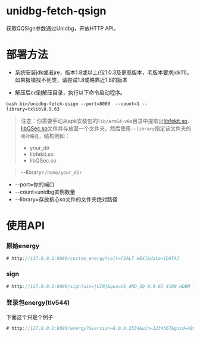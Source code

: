 # unidbg-fetch-qsign

获取QQSign参数通过Unidbg，开放HTTP API。

# 部署方法

- 系统安装jdk或者jre，版本1.8或以上(仅1.0.3及更高版本，老版本要求jdk11)。如果报错找不到类，请尝试1.8或略靠近1.8的版本

- 解压后cd到解压目录，执行以下命令启动程序。<br>
```shell
bash bin/unidbg-fetch-qsign --port=8080  --count=1 --library=txlib\8.9.63
```
> 注意：你需要手动从apk安装包的`lib/arm64-v8a`目录中提取出[libfekit.so](txlib%2F8.9.63%2Flibfekit.so)、[libQSec.so](txlib%2F8.9.63%2FlibQSec.so)文件并存放至一个文件夹，然后使用`--library`指定该文件夹的`绝对路径`，结构例如：
> - your_dir<br>
>  - libfekit.so<br>
>  - libQSec.so<br>

> --library=`/home/your_dir`

 - --port=你的端口
 - --count=unidbg实例数量
 - --library=存放核心so文件的文件夹绝对路径

# 使用API

### 原始energy

```kotlin
# http://127.0.0.1:8080/custom_energy?salt=[SALT HEX]&data=[DATA]
```

### sign

```kotlin
# http://127.0.0.1:8080/sign?uin=[UIN]&qua=V1_AND_SQ_8.9.63_4188_HDBM_T&cmd=[CMD]&seq=[SEQ]&buffer=[BUFFER]
```

### 登录包energy(tlv544)

下面这个只是个例子

```kotlin
# http://127.0.0.1:8080/energy?&version=6.0.0.2534&uin=1234567&guid=ABCDABCDABCDABCDABCDABCDABCDABCD&data=810_f
```